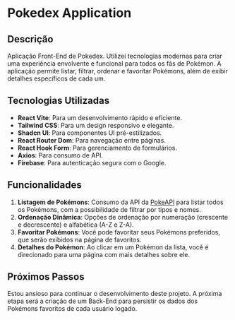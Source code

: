# Pokedex Application

## Descrição

Aplicação Front-End de Pokedex. Utilizei tecnologias modernas para criar uma experiência envolvente e funcional para todos os fãs de Pokémon. A aplicação permite listar, filtrar, ordenar e favoritar Pokémons, além de exibir detalhes específicos de cada um.

## Tecnologias Utilizadas

- **React Vite**: Para um desenvolvimento rápido e eficiente.
- **Tailwind CSS**: Para um design responsivo e elegante.
- **Shadcn UI**: Para componentes UI pré-estilizados.
- **React Router Dom**: Para navegação entre páginas.
- **React Hook Form**: Para gerenciamento de formulários.
- **Axios**: Para consumo de API.
- **Firebase**: Para autenticação segura com o Google.

## Funcionalidades

1. **Listagem de Pokémons**: Consumo da API da [PokeAPI](https://pokeapi.co) para listar todos os Pokémons, com a possibilidade de filtrar por tipos e nomes.
2. **Ordenação Dinâmica**: Opções de ordenação por numeração (crescente e decrescente) e alfabética (A-Z e Z-A).
3. **Favoritar Pokémons**: Você pode favoritar seus Pokémons preferidos, que serão exibidos na página de favoritos.
4. **Detalhes do Pokémon**: Ao clicar em um Pokémon da lista, você é direcionado para uma página com mais detalhes sobre ele.

## Próximos Passos

Estou ansioso para continuar o desenvolvimento deste projeto. A próxima etapa será a criação de um Back-End para persistir os dados dos Pokémons favoritos de cada usuário logado.

